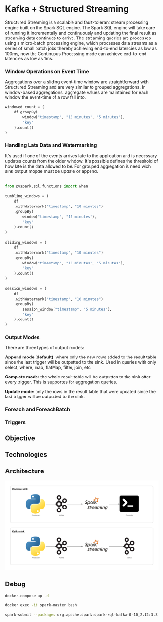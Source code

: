 # Kafka + Structured Streaming

Structured Streaming is a scalable and fault-tolerant stream processing engine built on the Spark SQL engine. The Spark SQL engine will take care of running it incrementally and continuously and updating the final result as streaming data continues to arrive. The streaming queries are processes using a micro-batch processing engine, which processes data streams as a series of small batch jobs thereby achieving end-to-end latencies as low as 100ms, now the Continuous Processing mode can achieve end-to-end latencies as low as 1ms.

### Window Operations on Event Time

Aggregations over a sliding event-time window are straightforward with Structured Streaming and are very similar to grouped aggregations. In window-based aggregations, aggregate values are maintained for each window the event-time of a row fall into.

```python
windowed_count = (
    df.groupBy(
        window("timestamp", "10 minutes", "5 minutes"),
        "key"
    ).count()
)
```

### Handling Late Data and Watermarking

It's used if one of the events arrives late to the application and is necessary updates counts from the older window. It's possible defines the threshold of how late is the data allowed to be. For grouped aggregation is need wich sink output mopde must be update or append.

```python

from pyspark.sql.functions import when

tumbling_windows = (
    df
    .withWatermark("timestamp", "10 minutes")
    .groupBy(
        window("timestamp", "10 minutes"),
        "key"
    ).count()
)

sliding_windows = (
    df
    .withWatermark("timestamp", "10 minutes")
    .groupBy(
        window("timestamp", "10 minutes", "5 minutes"),
        "key"
    ).count()
)

session_windows = (
    df
    .withWatermark("timestamp", "10 minutes")
    .groupBy(
        session_window("timestamp", "5 minutes"),
        "key"
    ).count()
)
```

### Output Modes

There are three types of output modes:

**Append mode (default):** where only the new rows added to the result table since the last trigger will be outputted to the sink. Used in queries with only select, where, map, flatMap, filter, join, etc.

**Complete mode:** the whole result table will be outputtes to the sink after every trigger. This is supportes for aggregation queries.

**Update mode:** only the rows in the result table that were updated since the last trigger will be outputted to the sink.

### Foreach and ForeachBatch

### Triggers

## Objective

## Technologies


## Architecture
   
![Architecture](./img/data_engineering.drawio.png)

## Debug

```bash
docker-compose up -d
```

```bash
docker exec -it spark-master bash
```
```bash
spark-submit --packages org.apache.spark:spark-sql-kafka-0-10_2.12:3.3.0 /app/consumer/consumer.py
```
